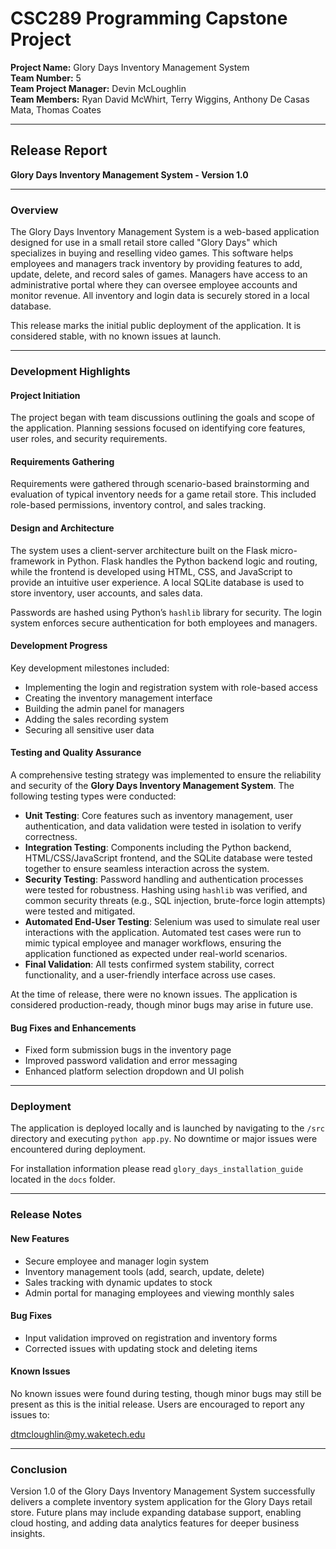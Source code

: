 # CSC289 Programming Capstone Project

**Project Name:** Glory Days Inventory Management System  
**Team Number:** 5  
**Team Project Manager:** Devin McLoughlin  
**Team Members:** Ryan David McWhirt, Terry Wiggins, Anthony De Casas Mata, Thomas Coates

---

## Release Report  
**Glory Days Inventory Management System - Version 1.0**

---

### Overview

The Glory Days Inventory Management System is a web-based application designed for use in a small retail store called "Glory Days" which specializes in buying and reselling video games. This software helps employees and managers track inventory by providing features to add, update, delete, and record sales of games. Managers have access to an administrative portal where they can oversee employee accounts and monitor revenue. All inventory and login data is securely stored in a local database.

This release marks the initial public deployment of the application. It is considered stable, with no known issues at launch.

---

### Development Highlights

#### Project Initiation

The project began with team discussions outlining the goals and scope of the application. Planning sessions focused on identifying core features, user roles, and security requirements.

#### Requirements Gathering

Requirements were gathered through scenario-based brainstorming and evaluation of typical inventory needs for a game retail store. This included role-based permissions, inventory control, and sales tracking.

#### Design and Architecture

The system uses a client-server architecture built on the Flask micro-framework in Python. Flask handles the Python backend logic and routing, while the frontend is developed using HTML, CSS, and JavaScript to provide an intuitive user experience. A local SQLite database is used to store inventory, user accounts, and sales data.

Passwords are hashed using Python’s `hashlib` library for security. The login system enforces secure authentication for both employees and managers.

#### Development Progress

Key development milestones included:
- Implementing the login and registration system with role-based access
- Creating the inventory management interface
- Building the admin panel for managers
- Adding the sales recording system
- Securing all sensitive user data

#### Testing and Quality Assurance

A comprehensive testing strategy was implemented to ensure the reliability and security of the **Glory Days Inventory Management System**. The following testing types were conducted:

- **Unit Testing**: Core features such as inventory management, user authentication, and data validation were tested in isolation to verify correctness.
- **Integration Testing**: Components including the Python backend, HTML/CSS/JavaScript frontend, and the SQLite database were tested together to ensure seamless interaction across the system.
- **Security Testing**: Password handling and authentication processes were tested for robustness. Hashing using `hashlib` was verified, and common security threats (e.g., SQL injection, brute-force login attempts) were tested and mitigated.
- **Automated End-User Testing**: Selenium was used to simulate real user interactions with the application. Automated test cases were run to mimic typical employee and manager workflows, ensuring the application functioned as expected under real-world scenarios.
- **Final Validation**: All tests confirmed system stability, correct functionality, and a user-friendly interface across use cases.

At the time of release, there were no known issues. The application is considered production-ready, though minor bugs may arise in future use.


#### Bug Fixes and Enhancements

- Fixed form submission bugs in the inventory page
- Improved password validation and error messaging
- Enhanced platform selection dropdown and UI polish

---

### Deployment

The application is deployed locally and is launched by navigating to the `/src` directory and executing `python app.py`. No downtime or major issues were encountered during deployment.

For installation information please read `glory_days_installation_guide` located in the `docs` folder.

---

### Release Notes

#### New Features

- Secure employee and manager login system
- Inventory management tools (add, search, update, delete)
- Sales tracking with dynamic updates to stock
- Admin portal for managing employees and viewing monthly sales

#### Bug Fixes

- Input validation improved on registration and inventory forms
- Corrected issues with updating stock and deleting items

#### Known Issues

No known issues were found during testing, though minor bugs may still be present as this is the initial release. Users are encouraged to report any issues to:

[dtmcloughlin@my.waketech.edu](mailto:dtmcloughlin@my.waketech.edu)  

---

### Conclusion

Version 1.0 of the Glory Days Inventory Management System successfully delivers a complete inventory system application for the Glory Days retail store. Future plans may include expanding database support, enabling cloud hosting, and adding data analytics features for deeper business insights.

